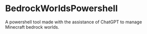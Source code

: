 # BedrockWorldsPowershell
A powershell tool made with the assistance of ChatGPT to manage Minecraft bedrock worlds.
